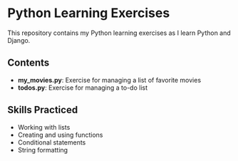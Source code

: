 # Python Learning Exercises

This repository contains my Python learning exercises as I learn Python and Django.

## Contents

- **my_movies.py**: Exercise for managing a list of favorite movies
- **todos.py**: Exercise for managing a to-do list

## Skills Practiced

- Working with lists
- Creating and using functions
- Conditional statements
- String formatting